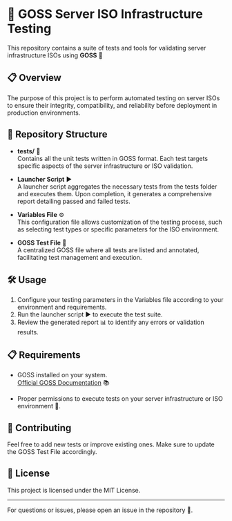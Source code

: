 # 🚀 GOSS Server ISO Infrastructure Testing

This repository contains a suite of tests and tools for validating server infrastructure ISOs using **GOSS** 🧪

## 📋 Overview

The purpose of this project is to perform automated testing on server ISOs to ensure their integrity, compatibility, and reliability before deployment in production environments.

## 📂 Repository Structure

- **tests/** 🧩  
  Contains all the unit tests written in GOSS format. Each test targets specific aspects of the server infrastructure or ISO validation.

- **Launcher Script** ▶️  
  A launcher script aggregates the necessary tests from the tests folder and executes them. Upon completion, it generates a comprehensive report detailing passed and failed tests.

- **Variables File** ⚙️  
  This configuration file allows customization of the testing process, such as selecting test types or specific parameters for the ISO environment.

- **GOSS Test File** 📄  
  A centralized GOSS file where all tests are listed and annotated, facilitating test management and execution.

## 🛠️ Usage

1. Configure your testing parameters in the Variables file according to your environment and requirements.
2. Run the launcher script ▶️ to execute the test suite.
3. Review the generated report 📊 to identify any errors or validation results.

## 📋 Requirements

- GOSS installed on your system.  
  [Official GOSS Documentation](https://github.com/aelsabbahy/goss) 📚

- Proper permissions to execute tests on your server infrastructure or ISO environment 🔐.

## 🤝 Contributing

Feel free to add new tests or improve existing ones. Make sure to update the GOSS Test File accordingly.

## 📄 License

This project is licensed under the MIT License.

---

For questions or issues, please open an issue in the repository 🐞.
